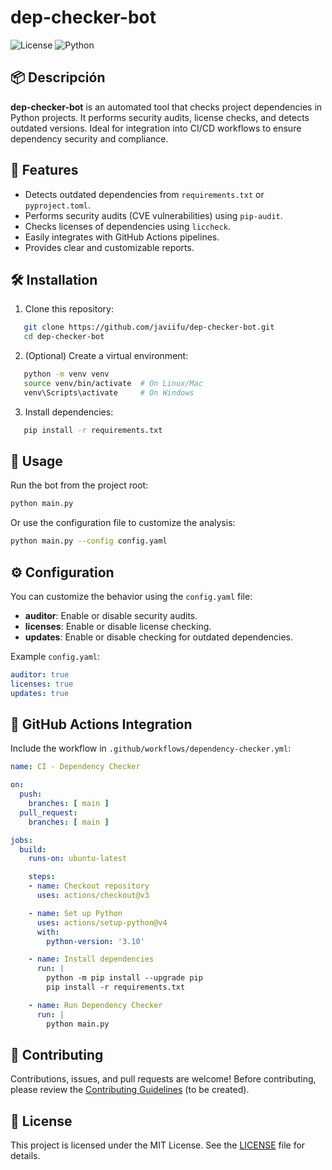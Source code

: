 # dep-checker-bot

![License](https://img.shields.io/badge/license-MIT-blue.svg)
![Python](https://img.shields.io/badge/python-3.10%2B-blue.svg)

## 📦 Descripción

**dep-checker-bot** is an automated tool that checks project dependencies in Python projects. It performs security audits, license checks, and detects outdated versions. Ideal for integration into CI/CD workflows to ensure dependency security and compliance.

## 🚀 Features

- Detects outdated dependencies from `requirements.txt` or `pyproject.toml`.
- Performs security audits (CVE vulnerabilities) using `pip-audit`.
- Checks licenses of dependencies using `liccheck`.
- Easily integrates with GitHub Actions pipelines.
- Provides clear and customizable reports.

## 🛠️ Installation

1. Clone this repository:
```bash
   git clone https://github.com/javiifu/dep-checker-bot.git
   cd dep-checker-bot
   ```
2. (Optional) Create a virtual environment:
```bash
   python -m venv venv
   source venv/bin/activate  # On Linux/Mac
   venv\Scripts\activate     # On Windows
   ```
3. Install dependencies:
```bash
   pip install -r requirements.txt
   ```

## 📝 Usage

Run the bot from the project root:
```bash
python main.py
```

Or use the configuration file to customize the analysis:
```bash
python main.py --config config.yaml
```

## ⚙️ Configuration

You can customize the behavior using the `config.yaml` file:
- **auditor**: Enable or disable security audits.
- **licenses**: Enable or disable license checking.
- **updates**: Enable or disable checking for outdated dependencies.

Example `config.yaml`:
```yaml
auditor: true
licenses: true
updates: true
```

## 🤖 GitHub Actions Integration

Include the workflow in `.github/workflows/dependency-checker.yml`:
```yaml
name: CI - Dependency Checker

on:
  push:
    branches: [ main ]
  pull_request:
    branches: [ main ]

jobs:
  build:
    runs-on: ubuntu-latest

    steps:
    - name: Checkout repository
      uses: actions/checkout@v3

    - name: Set up Python
      uses: actions/setup-python@v4
      with:
        python-version: '3.10'

    - name: Install dependencies
      run: |
        python -m pip install --upgrade pip
        pip install -r requirements.txt

    - name: Run Dependency Checker
      run: |
        python main.py
```

## 🤝 Contributing

Contributions, issues, and pull requests are welcome! Before contributing, please review the [Contributing Guidelines](CONTRIBUTING.md) (to be created).

## 📝 License

This project is licensed under the MIT License. See the [LICENSE](LICENSE) file for details. 

